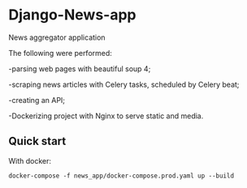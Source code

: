 # Django-News-app
News aggregator application

The following were performed:

-parsing web pages with beautiful soup 4;

-scraping news articles with Celery tasks, scheduled by Celery beat;

-creating an API;

-Dockerizing project with Nginx to serve static and media.

## Quick start
With docker:

```
docker-compose -f news_app/docker-compose.prod.yaml up --build  
```
